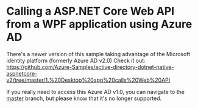 # Calling a ASP.NET Core Web API from a WPF application using Azure AD

There's a newer version of this sample taking advantage of the Microsoft identity platform (formerly Azure AD v2.0)
Check it out: https://github.com/Azure-Samples/active-directory-dotnet-native-aspnetcore-v2/tree/master/1.%20Desktop%20app%20calls%20Web%20API 

If you really need to access this Azure AD v1.0, you can navigate to the [master](https://github.com/Azure-Samples/active-directory-dotnet-native-aspnetcore/tree/master) branch, but please know that it's no longer supported.